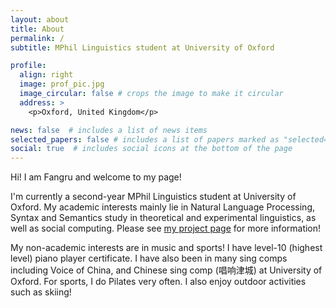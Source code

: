 ```yaml
---
layout: about
title: About
permalink: /
subtitle: MPhil Linguistics student at University of Oxford

profile:
  align: right
  image: prof_pic.jpg
  image_circular: false # crops the image to make it circular
  address: >
    <p>Oxford, United Kingdom</p>

news: false  # includes a list of news items
selected_papers: false # includes a list of papers marked as "selected={true}"
social: true  # includes social icons at the bottom of the page
---
```


Hi! I am Fangru and welcome to my page! 

I'm currently a second-year MPhil Linguistics student at University of Oxford. My academic interests mainly lie in Natural Language Processing, Syntax and Semantics study in theoretical and experimental linguistics, as well as social computing. Please see <a href="/fangru-lin/projects/" target="_blank">my project page</a> for more information!

My non-academic interests are in music and sports! I have level-10 (highest level) piano player certificate. I have also been in many sing comps including Voice of China, and Chinese sing comp (唱响津城) at University of Oxford. For sports, I do Pilates very often. I also enjoy outdoor activities such as skiing!